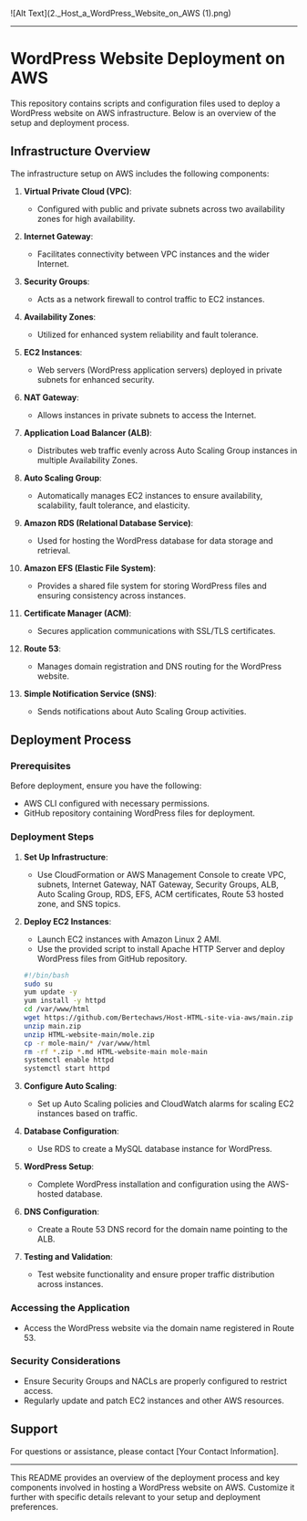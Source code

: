 ![Alt Text](2._Host_a_WordPress_Website_on_AWS (1).png)

---

# WordPress Website Deployment on AWS

This repository contains scripts and configuration files used to deploy a WordPress website on AWS infrastructure. Below is an overview of the setup and deployment process.

## Infrastructure Overview

The infrastructure setup on AWS includes the following components:

1. **Virtual Private Cloud (VPC)**:
   - Configured with public and private subnets across two availability zones for high availability.

2. **Internet Gateway**:
   - Facilitates connectivity between VPC instances and the wider Internet.

3. **Security Groups**:
   - Acts as a network firewall to control traffic to EC2 instances.

4. **Availability Zones**:
   - Utilized for enhanced system reliability and fault tolerance.

5. **EC2 Instances**:
   - Web servers (WordPress application servers) deployed in private subnets for enhanced security.

6. **NAT Gateway**:
   - Allows instances in private subnets to access the Internet.

7. **Application Load Balancer (ALB)**:
   - Distributes web traffic evenly across Auto Scaling Group instances in multiple Availability Zones.

8. **Auto Scaling Group**:
   - Automatically manages EC2 instances to ensure availability, scalability, fault tolerance, and elasticity.

9. **Amazon RDS (Relational Database Service)**:
   - Used for hosting the WordPress database for data storage and retrieval.

10. **Amazon EFS (Elastic File System)**:
    - Provides a shared file system for storing WordPress files and ensuring consistency across instances.

11. **Certificate Manager (ACM)**:
    - Secures application communications with SSL/TLS certificates.

12. **Route 53**:
    - Manages domain registration and DNS routing for the WordPress website.

13. **Simple Notification Service (SNS)**:
    - Sends notifications about Auto Scaling Group activities.

## Deployment Process

### Prerequisites

Before deployment, ensure you have the following:

- AWS CLI configured with necessary permissions.
- GitHub repository containing WordPress files for deployment.

### Deployment Steps

1. **Set Up Infrastructure**:
   - Use CloudFormation or AWS Management Console to create VPC, subnets, Internet Gateway, NAT Gateway, Security Groups, ALB, Auto Scaling Group, RDS, EFS, ACM certificates, Route 53 hosted zone, and SNS topics.

2. **Deploy EC2 Instances**:
   - Launch EC2 instances with Amazon Linux 2 AMI.
   - Use the provided script to install Apache HTTP Server and deploy WordPress files from GitHub repository.

   ```bash
   #!/bin/bash
   sudo su
   yum update -y
   yum install -y httpd
   cd /var/www/html
   wget https://github.com/Bertechaws/Host-HTML-site-via-aws/main.zip
   unzip main.zip
   unzip HTML-website-main/mole.zip
   cp -r mole-main/* /var/www/html
   rm -rf *.zip *.md HTML-website-main mole-main
   systemctl enable httpd
   systemctl start httpd
   ```

3. **Configure Auto Scaling**:
   - Set up Auto Scaling policies and CloudWatch alarms for scaling EC2 instances based on traffic.

4. **Database Configuration**:
   - Use RDS to create a MySQL database instance for WordPress.

5. **WordPress Setup**:
   - Complete WordPress installation and configuration using the AWS-hosted database.

6. **DNS Configuration**:
   - Create a Route 53 DNS record for the domain name pointing to the ALB.

7. **Testing and Validation**:
   - Test website functionality and ensure proper traffic distribution across instances.

### Accessing the Application

- Access the WordPress website via the domain name registered in Route 53.

### Security Considerations

- Ensure Security Groups and NACLs are properly configured to restrict access.
- Regularly update and patch EC2 instances and other AWS resources.

## Support

For questions or assistance, please contact [Your Contact Information].

---

This README provides an overview of the deployment process and key components involved in hosting a WordPress website on AWS. Customize it further with specific details relevant to your setup and deployment preferences.
